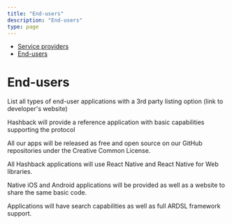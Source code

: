 ```yaml
---
title: "End-users"
description: "End-users"
type: page
---
```


<ul class="submenu ttu tr list">
	<li class="di">
		<a href="/who">Service providers</a>
	</li>
	<li class="di active_item">
		<a href="#">End-users</a>
	</li>
</ul>

# End-users

List all types of end-user applications with a 3rd party listing option (link to developer's website)

Hashback will provide a reference application with basic capabilities supporting the protocol

All our apps will be released as free and open source on our GitHub repositories under the Creative Common License.

All Hashback applications will use React Native and React Native for Web libraries.

Native iOS and Android applications will be provided as well as a website to share the same basic code.

Applications will have search capabilities as well as full ARDSL framework support.